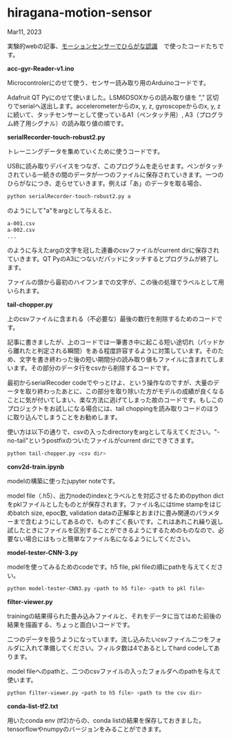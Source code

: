 # hiragana-motion-sensor
Mar11, 2023

実験的webの記事、[モーションセンサーでひらがな認識](https://makeintoshape.com/acc-gyr-hiragana)　で使ったコードたちです。



**acc-gyr-Reader-v1.ino**

Microcontrolerにのせて使う、センサー読み取り用のArduinoコードです。

Adafruit QT Pyにのせて使いました。LSM6DSOXからの読み取り値を "," 区切りでserialへ送出します。accelerometerからのx, y, z, gyroscopeからのx, y, zに続いて、タッチセンサーとして使っているA1（ペンタッチ用）, A3（プログラム終了用シグナル）の読み取り値の順です。



**serialRecorder-touch-robust2.py**

トレーニングデータを集めていくために使うコードです。

USBに読み取りデバイスをつなぎ、このプログラムを走らせます。ペンがタッチされている一続きの間のデータが一つのファイルに保存されていきます。一つのひらがなにつき、走らせていきます。例えば「あ」のデータを取る場合、

```bash
python serialRecorder-touch-robust2.py a
```

のようにして"a"をargとして与えると、

```bash
a-001.csv
a-002.csv
...
```

のように与えたargの文字を冠した連番のcsvファイルがcurrent dirに保存されていきます。QT PyのA3につないだパッドにタッチするとプログラムが終了します。

ファイルの頭から最初のハイフンまでの文字が、この後の処理でラベルとして用いられます。



**tail-chopper.py**

上のcsvファイルに含まれる（不必要な）最後の数行を削除するためのコードです。

記事に書きましたが、上のコードでは一筆書き中に起こる短い途切れ（パッドから離れたと判定される瞬間）をある程度許容するように対策しています。そのため、文字を書き終わった後の短い期間分の読み取り値もファイルに含まれてしまいます。その部分のデータ行をcsvから削除するコードです。

最初からserialRecoder codeでやっとけよ、という操作なのですが、大量のデータを取り終わったあとに、この部分を取り除いた方がモデルの成績が良くなることに気が付いてしまい、楽な方法に逃げてしまった故のコードです。もしこのプロジェクトをお試しになる場合には、tail choppingを読み取りコードのほうに取り込んでしまうことをお勧めします。

使い方は以下の通りで、csvの入ったdirectoryをargとして与えてください。"-no-tail"というpostfixのついたファイルがcurrent dirにできてきます。

```bash
python tail-chopper.py <csv dir>
```



**conv2d-train.ipynb**

modelの構築に使ったjupyter noteです。

model file（.h5）、出力nodeのindexとラベルとを対応させるためのpython dictをpklファイルとしたものとが保存されます。ファイル名にはtime stampをはじめbatch size, epoc数, validation dataの正解率とおまけに畳み関連のパラメターまで含むようにしてあるので、ものすごく長いです。これはあれこれ繰り返し試したときにファイルを区別することができるようにするためのものなので、必要ない場合にはもっと簡単なファイル名になるようにしてください。



 **model-tester-CNN-3.py**

modelを使ってみるためのcodeです。h5 file, pkl fileの順にpathを与えてください。

```bash
python model-tester-CNN3.py <path to h5 file> <path to pkl file>
```



**filter-viewer.py**

trainingの結果得られた畳み込みファイルと、それをデータに当てはめた前後の結果を描画する、ちょっと面白いコードです。

二つのデータを扱うようになっています。流し込みたいcsvファイル二つをフォルダに入れて準備してください。フィルタ数は4であるとしてhard codeしてあります。

model fileへのpathと、二つのcsvファイルの入ったフォルダへのpathを与えて使います。

```bash
python filter-viewer.py <path to h5 file> <path to the csv dir>
```



**conda-list-tf2.txt**

用いたconda env (tf2)からの、conda listの結果を保存しておきました。tensorflowやnumpyのバージョンをみることができます。


